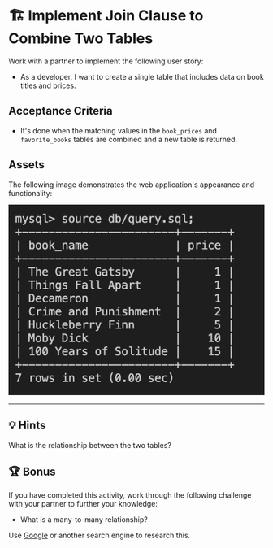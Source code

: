 # 🏗️ Implement Join Clause to Combine Two Tables

Work with a partner to implement the following user story:

* As a developer, I want to create a single table that includes data on book titles and prices.

## Acceptance Criteria

* It's done when the matching values in the `book_prices` and `favorite_books` tables are combined and a new table is returned. 

## Assets

The following image demonstrates the web application's appearance and functionality:

![The new table includes both book_name and price columns.](./assets/image_1.png)

---

## 💡 Hints

What is the relationship between the two tables?

## 🏆 Bonus

If you have completed this activity, work through the following challenge with your partner to further your knowledge:

* What is a many-to-many relationship?

Use [Google](https://www.google.com) or another search engine to research this.
